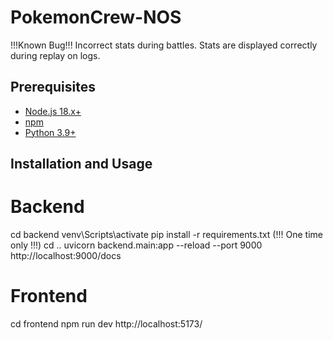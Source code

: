 # PokemonCrew-NOS

!!!Known Bug!!! Incorrect stats during battles. Stats are displayed correctly during replay on logs.

## Prerequisites

- [Node.js 18.x+](https://nodejs.org/)
- [npm](https://www.npmjs.com/)
- [Python 3.9+](https://www.python.org/)

## Installation and Usage

# Backend
cd backend
venv\Scripts\activate
pip install -r requirements.txt (!!! One time only !!!)
cd ..
uvicorn backend.main:app --reload --port 9000 
http://localhost:9000/docs


# Frontend
cd frontend
npm run dev
http://localhost:5173/




